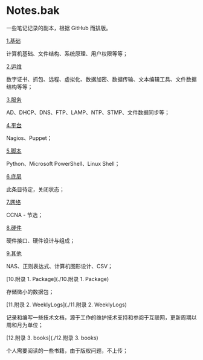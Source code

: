# Notes.bak
一些笔记记录的副本，根据 GitHub 而排版。

[1.基础](./1.基础)

计算机基础、文件结构、系统原理、用户权限等等；

[2.运维](./2.运维)

数字证书、抓包、远程、虚拟化、数据加密、数据传输、文本编辑工具、文件数据结构等等；

[3.服务](./3.服务)

AD、DHCP、DNS、FTP、LAMP、NTP、STMP、文件数据同步等；

[4.平台](./4.平台)

Nagios、Puppet；

[5.脚本](./5.脚本)

Python、Microsoft PowerShell、Linux Shell；

[6.底层](./6.底层)

此条目待定，关闭状态；

[7.网络](./7.网络)

CCNA - 节选；

[8.硬件](./8.硬件)

硬件接口、硬件设计与组成；

[9.其他](./9.其他)

NAS、正则表达式、计算机图形设计、CSV；

[10.附录 1. Package](./10.附录 1. Package)

存储微小的数据包；

[11.附录 2. WeeklyLogs](./11.附录 2. WeeklyLogs)

记录和编写一些技术文档，源于工作的维护技术支持和参阅于互联网，更新周期以周和月为单位；

[12.附录 3. books](./12.附录 3. books)

个人需要阅读的一些书籍，由于版权问题，不上传；

